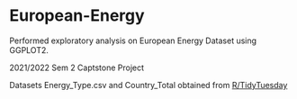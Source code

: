 # European-Energy

Performed exploratory analysis on European Energy Dataset using GGPLOT2.

2021/2022 Sem 2 Captstone Project

Datasets Energy_Type.csv and Country_Total obtained from [R/TidyTuesday](https://github.com/rfordatascience/tidytuesday/blob/master/data/2020/2020-08-04/readme.md)

